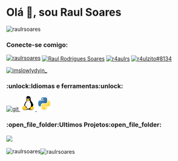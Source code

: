 <h1 align="left">Olá 👋, sou Raul Soares</h1>
<!-- <h3 align="center">Um desenvolvedor front-end apaixonado da Índia</h3> -->

<p align="left"> <img src= "https://komarev.com/ghpvc/?username=raulrsoares&label=Profile%20views&color=brightgreen&style=flat" alt="raulrsoares" /> </p>

<h3 align="left">Conecte-se comigo:</h3>
<p align="left">
<a href="https://dev.to/raulrsoares" target="blank"><img align=" center" src="https://raw.githubusercontent.com/rahuldkjain/github-profile-readme-generator/master/src/images/icons/Social/devto.svg" alt="raulrsoares" height="30" largura ="40" /></a>
<a href="https://linkedin.com/in/raul rodrigues soares" target="blank"><img align="center" src="https://cdn.jsdelivr.net/npm/simple-icons@3.13.0/icons/linkedin.svg" alt="Raul Rodrigues Soares" height="30" width="40" /></a>
<a href= "https://instagram.com/r4aulrs" target="blank"><img align="center" src="https://raw.githubusercontent.com/rahuldkjain/github-profile-readme-generator/master/src/images/icons/Social/instagram.svg" alt="r4aulrs" height="30" width="40" /></a>
<a href="https://discord.gg/r4ulzito#8134" target="blank"><img align="center"src="https://cdn.jsdelivr.net/npm/simple-icons@3.13.0/icons/discord.svg" alt="r4ulzito#8134" height="30" largura="40" /></a></p>

<p align="left"> <a href="https://twitter.com/imslowlydyin_" target="blank"><img src="https://img.shields.io/twitter/follow/imslowlydyin_?logo=twitter&style=for-the-badge" alt="imslowlydyin_" /></a> </p>

<h3 align="left">:unlock:Idiomas e ferramentas:unlock:</h3>
<lang align="left">
    <a href="https://git-scm.com/" target="_blank" rel="noreferrer" > <img src="https://www.vectorlogo.zone/logos/git-scm/git-scm-icon.svg" alt="git" width="40" height="40"/> </a>
    <a href="https://www.linux.org/" target="_blank" rel="noreferrer"> <img src="https://raw.githubusercontent.com/devicons/devicon/master/icons/linux/linux-original.svg" alt="linux" width="40" height="40"/> </a>
    <a href="https://www.python.org" target="_blank" rel="noreferrer"><img src="https://raw.githubusercontent.com/devicons/devicon/master/icons/python/python-original.svg" alt="python" width="40" height="40"/> </a>
</lang>

<br>

<h3 align="left">:open_file_folder:Ultimos Projetos:open_file_folder:</h3>
<projeto align="left">
    <a href="https://raulrsoares.github.io/projeto-udemy-html-rrs/" target="blank"> <img align="center"  src="https://cdn.jsdelivr.net/npm/simple-icons@3.13.0/icons/html5.svg" height="30" largura ="40" /> </a>
</projetos>

<br>

<!--
<div align="left">
    <h3>
        :construction:  Projetos em construção  :construction:
    </h3>
</div>
-->

<br>

<addons alig="left">
    <img align="left" src="https://github-readme-stats.vercel.app/api?username=raulrsoares&show_icons=true&theme=vision-friendly-dark&include_all_commits=true&count_private=true" height="180em"alt="raulrsoares" /> 
    <img align="center" src="https://github-readme-stats.vercel.app/api/top-langs/?username=raulrsoares&layout=compact&langs_count=7&theme=vision-friendly-dark" alt="raulrsoares" />
</addons>
